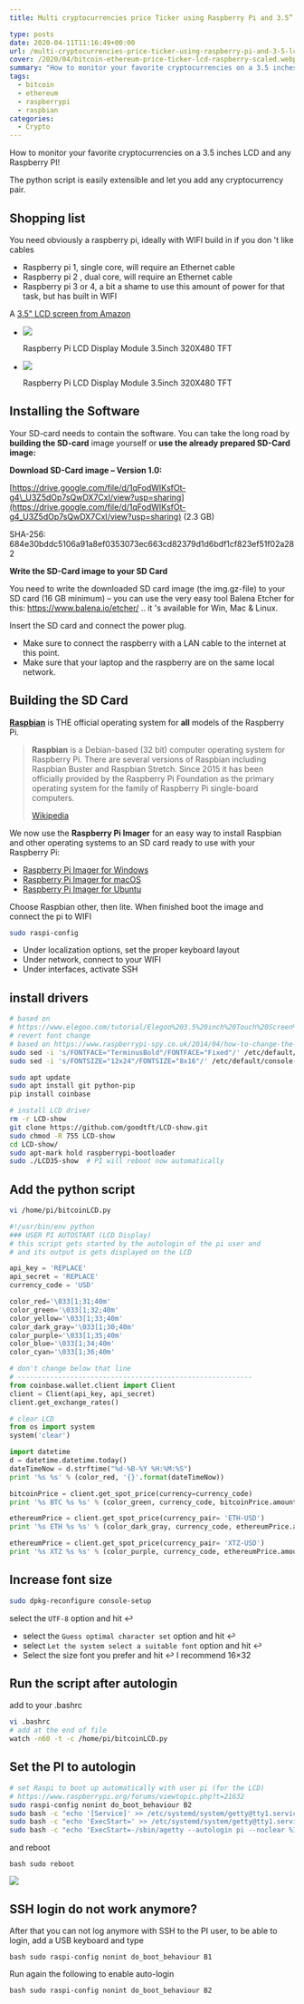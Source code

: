 ```yaml
---
title: Multi cryptocurrencies price Ticker using Raspberry Pi and 3.5” LCD Display

type: posts
date: 2020-04-11T11:16:49+00:00
url: /multi-cryptocurrencies-price-ticker-using-raspberry-pi-and-3-5-lcd-display/
cover: /2020/04/bitcoin-ethereum-price-ticker-lcd-raspberry-scaled.webp
summary: "How to monitor your favorite cryptocurrencies on a 3.5 inches LCD and any Raspberry PI!"
tags:
  - bitcoin
  - ethereum
  - raspberrypi
  - raspbian
categories:
  - Crypto
---
```

How to monitor your favorite cryptocurrencies on a 3.5 inches LCD and any Raspberry PI!

The python script is easily extensible and let you add any cryptocurrency pair.

## Shopping list

You need obviously a raspberry pi, ideally with WIFI build in if you don 't like cables

  * Raspberry pi 1, single core, will require an Ethernet cable
  * Raspberry pi 2 , dual core, will require an Ethernet cable
  * Raspberry pi 3 or 4, a bit a shame to use this amount of power for that task, but has built in WIFI

A [3.5" LCD screen from Amazon](https://amzn.to/2xmJHb9)

*   [![](/2020/04/Raspberry-Pi-LCD-Display-Module-3.5inch-320X480-TFT-2-768x1024.webp)](/2020/04/Raspberry-Pi-LCD-Display-Module-3.5inch-320X480-TFT-2-scaled.webp)

    Raspberry Pi LCD Display Module 3.5inch 320X480 TFT

*   [![](/2020/04/Raspberry-Pi-LCD-Display-Module-3.5inch-320X480-TFT-1-768x1024.webp)](/2020/04/Raspberry-Pi-LCD-Display-Module-3.5inch-320X480-TFT-1-scaled.webp)

    Raspberry Pi LCD Display Module 3.5inch 320X480 TFT

## Installing the Software

Your SD-card needs to contain the software. You can take the long road by **building the SD-card** image yourself or **use the already prepared SD-Card image:**

**Download SD-Card image &#8211; Version 1.0:**

[https://drive.google.com/file/d/1qFodWIKsfOt-g4\_U3Z5dOp7sQwDX7CxI/view?usp=sharing](https://drive.google.com/file/d/1qFodWIKsfOt-g4_U3Z5dOp7sQwDX7CxI/view?usp=sharing) (2.3 GB)

SHA-256: 684e30bddc5106a91a8ef0353073ec663cd82379d1d6bdf1cf823ef51f02a282

**Write the SD-Card image to your SD Card**

You need to write the downloaded SD card image (the img.gz-file) to your SD card (16 GB minimum) &#8211; you can use the very easy tool Balena Etcher for this: <https://www.balena.io/etcher/> .. it 's available for Win, Mac & Linux.

Insert the SD card and connect the power plug.

  * Make sure to connect the raspberry with a LAN cable to the internet at this point.
  * Make sure that your laptop and the raspberry are on the same local network.

## Building the SD Card

**[Raspbian][1]** is THE official operating system for **all** models of the Raspberry Pi.

> **Raspbian** is a Debian-based (32 bit) computer operating system for Raspberry Pi. There are several versions of Raspbian including Raspbian Buster and Raspbian Stretch. Since 2015 it has been officially provided by the Raspberry Pi Foundation as the primary operating system for the family of Raspberry Pi single-board computers.
>
> [Wikipedia](https://en.wikipedia.org/wiki/Raspbian)


We now use the **Raspberry Pi Imager** for an easy way to install Raspbian and other operating systems to an SD card ready to use with your Raspberry Pi:

  * [Raspberry Pi Imager for Windows][2]
  * [Raspberry Pi Imager for macOS][3]
  * [Raspberry Pi Imager for Ubuntu][4]

Choose Raspbian other, then lite. When finished boot the image and connect the pi to WIFI

```bash
sudo raspi-config
```
  * Under localization options, set the proper keyboard layout
  * Under network, connect to your WIFI
  * Under interfaces, activate SSH

## install drivers

```bash
# based on
# https://www.elegoo.com/tutorial/Elegoo%203.5%20inch%20Touch%20Screen%20User%20Manual%20V1.00.2017.10.09.zip
# revert font change
# based on https://www.raspberrypi-spy.co.uk/2014/04/how-to-change-the-command-line-font-size/
sudo sed -i 's/FONTFACE="TerminusBold"/FONTFACE="Fixed"/' /etc/default/console-setup
sudo sed -i 's/FONTSIZE="12x24"/FONTSIZE="8x16"/' /etc/default/console-setup

sudo apt update
sudo apt install git python-pip
pip install coinbase

# install LCD driver
rm -r LCD-show
git clone https://github.com/goodtft/LCD-show.git
sudo chmod -R 755 LCD-show
cd LCD-show/
sudo apt-mark hold raspberrypi-bootloader
sudo ./LCD35-show  # PI will reboot now automatically
```

## Add the python script

```bash
vi /home/pi/bitcoinLCD.py
```

```python
#!/usr/bin/env python
### USER PI AUTOSTART (LCD Display)
# this script gets started by the autologin of the pi user and
# and its output is gets displayed on the LCD

api_key = 'REPLACE'
api_secret = 'REPLACE'
currency_code = 'USD'

color_red='\033[1;31;40m'
color_green='\033[1;32;40m'
color_yellow='\033[1;33;40m'
color_dark_gray='\033[1;30;40m'
color_purple='\033[1;35;40m'
color_blue='\033[1;34;40m'
color_cyan='\033[1;36;40m'

# don't change below that line
# ----------------------------------------------------------
from coinbase.wallet.client import Client
client = Client(api_key, api_secret)
client.get_exchange_rates()

# clear LCD
from os import system
system('clear')

import datetime
d = datetime.datetime.today()
dateTimeNow = d.strftime("%d-%B-%Y %H:%M:%S")
print '%s %s' % (color_red, '{}'.format(dateTimeNow))

bitcoinPrice = client.get_spot_price(currency=currency_code)
print '%s BTC %s %s' % (color_green, currency_code, bitcoinPrice.amount)

ethereumPrice = client.get_spot_price(currency_pair= 'ETH-USD')
print '%s ETH %s %s' % (color_dark_gray, currency_code, ethereumPrice.amount)

ethereumPrice = client.get_spot_price(currency_pair= 'XTZ-USD')
print '%s XTZ %s %s' % (color_purple, currency_code, ethereumPrice.amount)
```

## Increase font size

```bash
sudo dpkg-reconfigure console-setup
```

  select the `UTF-8` option and hit ↩
  * select the `Guess optimal character set` option and hit ↩
  * select `Let the system select a suitable font` option and hit ↩
  * Select the size font you prefer and hit ↩ I recommend 16&#215;32

## Run the script after autologin

add to your .bashrc

```bash
vi .bashrc
# add at the end of file
watch -n60 -t -c /home/pi/bitcoinLCD.py
```

## Set the PI to autologin

```bash
# set Raspi to boot up automatically with user pi (for the LCD)
# https://www.raspberrypi.org/forums/viewtopic.php?t=21632
sudo raspi-config nonint do_boot_behaviour B2
sudo bash -c "echo '[Service]' >> /etc/systemd/system/getty@tty1.service.d/autologin.conf"
sudo bash -c "echo 'ExecStart=' >> /etc/systemd/system/getty@tty1.service.d/autologin.conf"
sudo bash -c "echo 'ExecStart=-/sbin/agetty --autologin pi --noclear %I 38400 linux' >> /etc/systemd/system/getty@tty1.service.d/autologin.conf"
```

and reboot

```bash sudo reboot```

![](/2020/04/bitcoin-ethereum-price-ticker-lcd-raspberry-1024x630.webp)

## SSH login do not work anymore?

After that you can not log anymore with SSH to the PI user, to be able to login, add a USB keyboard and type

```bash sudo raspi-config nonint do_boot_behaviour B1```

Run again the following to enable auto-login

```bash sudo raspi-config nonint do_boot_behaviour B2```

 [1]: /tag/Raspbian/
 [2]: https://downloads.raspberrypi.org/imager/imager.exe
 [3]: https://downloads.raspberrypi.org/imager/imager.dmg
 [4]: https://downloads.raspberrypi.org/imager/imager_amd64.deb
